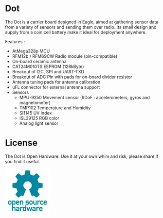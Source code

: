 # Dot

The Dot is a carrier board designed in Eagle, aimed at gathering sensor data from a variety of sensors and sending them over radio.
Its small design and supply from a coin cell battery make it ideal for deployment anywhere.

Features :
* AtMega328p MCU
* RFM12b / RFM69CW Radio module (pin-compatible)
* On-board ceramic antenna
* CAT24M010TS EEPROM (128kByte)
* Breakout of I2C, SPI and UART-TXD
* Breakout of ADC Pin with pads for on-board divider resistor
* Antenna tuning pads for antenna calibration
* uFL connector for external antenna support 
* Sensors
  * MPU-9250 Movement sensor (9DoF : accelerometers, gyros and magnetometer)
  * TMP102 Temperature and Humidity
  * SI1145 UV Index
  * ISL29125 RGB color
  * Analog light sensor

  
# License
The Dot is Open Hardware. Use it at your own whim and risk, please share if you find it useful.

![alt tag](images/oshw.jpg?raw=true "Open Source Hardware")